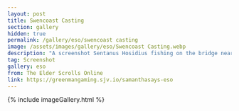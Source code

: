 ```yaml
---
layout: post
title: Swencoast Casting
section: gallery
hidden: true
permalink: /gallery/eso/swencoast casting
image: /assets/images/gallery/eso/Swencoast Casting.webp
description: "A screenshot Sentanus Hosidius fishing on the bridge near Swencoast Cottage in Solstice from The Elder Scrolls Online, taken by Samantha Says."
tag: Screenshot
gallery: eso
from: The Elder Scrolls Online
link: https://greenmangaming.sjv.io/samanthasays-eso
---
```

{% include imageGallery.html %}